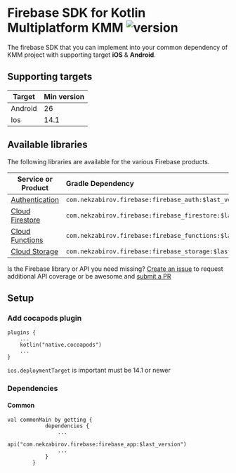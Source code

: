<h1>Firebase SDK for Kotlin Multiplatform KMM <img alt="version" src="https://img.shields.io/badge/version-1.0.4-yellow.svg"> </h1>

The firebase SDK that you can implement into your common dependency of KMM project with supporting target <strong>iOS</strong> & <strong>Android</strong>.

## Supporting targets

| Target  | Min version |
|---------|:------------|
| Android | 26          |
| Ios     | 14.1        |


## Available libraries

The following libraries are available for the various Firebase products.

| Service or Product	                                                         | Gradle Dependency                                            | Nek |
|--------------------------------------------------------------------------------|:-------------------------------------------------------------| ---- |
| [Authentication](https://firebase.google.com/docs/auth)                        | `com.nekzabirov.firebase:firebase_auth:$last_version`        |
| [Cloud Firestore](https://firebase.google.com/docs/firestore)                  | `com.nekzabirov.firebase:firebase_firestore:$last_version`   |
| [Cloud Functions](https://firebase.google.com/docs/functions)                  | `com.nekzabirov.firebase:firebase_functions:$last_version`   |
| [Cloud Storage](https://firebase.google.com/docs/storage)                      | `com.nekzabirov.firebase:firebase_storage:$last_version`     |

Is the Firebase library or API you need missing? [Create an issue](https://github.com/nekzabirov/Firebase_KMM/issues/new?labels=API+coverage&template=increase-api-coverage.md&title=Add+%5Bclass+name%5D.%5Bfunction+name%5D+to+%5Blibrary+name%5D+for+%5Bplatform+names%5D) to request additional API coverage or be awesome and [submit a PR](https://github.com/nekzabirov/Firebase_KMM/fork)

## Setup

<h3>Add cocapods plugin</h3>

```
plugins {
    ...
    kotlin("native.cocoapods")
    ...
}
```

`ios.deploymentTarget` is important must be 14.1 or newer

<h3>Dependencies</h3>

<h4>Common</h4>

```
val commonMain by getting {
            dependencies {
                ...
                api("com.nekzabirov.firebase:firebase_app:$last_version")
                ...
            }
        }
```


